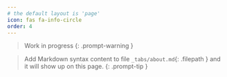 ```yaml
---
# the default layout is 'page'
icon: fas fa-info-circle
order: 4
---
```


> Work in progress
{: .prompt-warning }

> Add Markdown syntax content to file `_tabs/about.md`{: .filepath } and it will show up on this page.
{: .prompt-tip }
